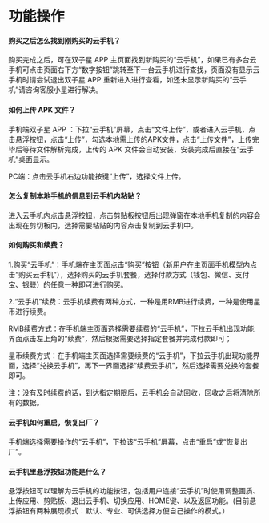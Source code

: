 # 功能操作

#### 购买之后怎么找到刚购买的云手机？

购买完成之后，可在双子星 APP 主页面找到新购买的“云手机”，如果已有多台云手机可点击页面右下方“数字按钮”跳转至下一台云手机进行查找，页面没有显示云手机时请尝试退出双子星 APP 重新进入进行查看，如还未显示新购买的“云手机”请咨询客服小星进行解决。



#### 如何上传 APK 文件？

手机端双子星 APP ：下拉“云手机”屏幕，点击“文件上传”，或者进入云手机，点击悬浮按钮，点击“上传”，勾选本地需上传的APK文件，点击“上传文件”，上传完毕后等待文件解析完成，上传的 APK 文件会自动安装，安装完成后直接在“云手机”桌面显示。

PC端：点击云手机右边功能按键“上传”，选择文件上传。



#### 怎么复制本地手机的信息到云手机内粘贴？

进入云手机内点击悬浮按钮，点击剪贴板按钮后出现弹窗在本地手机复制的内容会出现在剪切板内，选择需要粘贴的内容点击复制到云手机中。



#### 如何购买和续费？

1.购买“云手机”：手机端在主页面点击“购买”按钮（新用户在主页面手机模型内点击“购买云手机”），选择购买的云手机套餐，选择付款方式（钱包、微信、支付宝、银联）的任意一种即可进行购买。

2.“云手机”续费：云手机续费有两种方式，一种是用RMB进行续费，一种是使用星币进行续费。

RMB续费方式：在手机端主页面选择需要续费的“云手机”，下拉云手机出现功能界面点击左上角的“续费”，然后根据需要选择指定套餐并完成付款即可；

星币续费方式：在手机端主页面选择需要续费的“云手机”，下拉云手机出现功能界面，选择“兑换云手机”，再下一界面选择“续费云手机”，然后选择需要兑换的套餐即可。

注：没有及时续费的话，到达指定期限后，云手机会自动回收，回收之后将清除所有的数据。



#### 云手机如何重启，恢复出厂？

手机端选择需要操作的“云手机”，下拉该“云手机”屏幕，点击“重启”或“恢复出厂”。

#### 云手机里悬浮按钮功能是什么？

悬浮按钮可以理解为云手机的功能按钮，包括用户连接“云手机”时使用调整画质、上传应用、剪贴板、退出云手机、切换应用、HOME键、以及返回功能。(目前悬浮按钮有两种展现模式：默认、专业、可供选择方便自己操作的模式。）